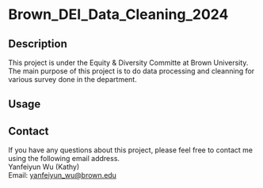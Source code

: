 # Brown_DEI_Data_Cleaning_2024

## Description
This project is under the Equity & Diversity Committe at Brown University. The main purpose of this project is to do data processing and cleanning for various survey done in the department.

## Usage

## Contact
If you have any questions about this project, please feel free to contact me using the following email address.\
Yanfeiyun Wu (Kathy) \
Email: yanfeiyun_wu@brown.edu
